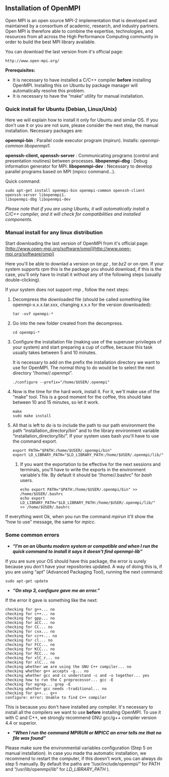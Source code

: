 ## Installation of OpenMPI

Open MPI is an open source MPI-2 implementation that is developed and maintained by a
consortium of academic, research, and industry partners. Open MPI is therefore able to combine the
expertise, technologies, and resources from all across the High Performance Computing community
in order to build the best MPI library available.

You can download the last version from it's official page:

```
http://www.open-mpi.org/
```
**Prerequisites:**

- It is necessary to have installed a C/C++ compiler **before** installing OpenMPI. Installing this
    on Ubuntu by package manager will automatically resolve this problem.
- It is necessary to have the “make” utility for manual installation.

### Quick install for Ubuntu (Debian, Linux/Unix)

Here we will explain how to install it only for Ubuntu and similar OS. If you don't use it or you are
not sure, please consider the next step, the manual installation. Necessary packages are:

**openmpi-bin** : Parallel code executor program (mpirun).
Installs: _openmpi-common libopenmpi1._

**openssh-client, openssh-server** : Communicating programs (control and presentation routines)
between processes.
**libopenmpi-dbg** : Debug information generator for MPI.
**libopenmpi-dev** : Necessary to develop parallel programs based on MPI (mpicc command...).

Quick command:

```
sudo apt-get install openmpi-bin openmpi-common openssh-client openssh-server libopenmpi1.
libopenmpi-dbg libopenmpi-dev
```
_Please note that if you are using Ubuntu, it will automatically install a C/C++ compiler, and it will
check for compatibilities and installed components._


### Manual install for any linux distribution

Start downloading the last version of OpenMPI from it's official page:
[http://www.open-mpi.org/software/ompi](http://www.open-mpi.org/software/ompi)

Here you'll be able to downlad a version on _tar.gz_ , _tar.bz2_ or on _rpm_. If your system supports _rpm_
this is the package you should download, if this is the case, you'll only have to install it without any
of the following steps (usually double-clicking).

If your system does not support _rmp_ , follow the next steps:

1. Decompress the downloaded file (should be called something like openmpi-x.x.x.tar.xxx,
    changing x.x.x for the version downloaded):

    ```
    tar -xvf openmpi-*
    ```
2. Go into the new folder created from the decompress.

    ```
    cd openmpi-*
    ```
3. Configure the installation file (making use of the superuser privileges of your system) and
    start preparing a cup of coffee, because this task usually takes between 5 and 10
    minutes.

    It is necessary to add on the prefix the installation directory we want to use for OpenMPI.
    The normal thing to do would be to select the next directory “/home/<user>/.openmpi”.

    ```
    ./configure --prefix="/home/$USER/.openmpi"
    ```
4. Now is the time for the hard work, install it. For it, we'll make use of the “make” tool. This
    is a good moment for the coffee, this should take between 10 and 15 minutes, so let it
    work.

    ```
    make
    sudo make install
    ```
5. All that is left to do is to include the path to our path environment the path
    “installation_directory/bin” and to the library environment variable
    “installation_directory/lib/”. If your system uses bash you'll have to use the command
    export.

    ```
    export PATH="$PATH:/home/$USER/.openmpi/bin"
    export LD_LIBRARY_PATH="$LD_LIBRARY_PATH:/home/$USER/.openmpi/lib/"
    ```
    1. If you want the exportation to be effective for the next sessions and terminals, you'll
        have to write the exports in the environment variable's file. By default it should be
        “/home/<user>/.bashrc” for _bash_ users.

        ```
        echo export PATH="$PATH:/home/$USER/.openmpi/bin" >> /home/$USER/.bashrc
        echo export LD_LIBRARY_PATH="$LD_LIBRARY_PATH:/home/$USER/.openmpi/lib/"
        >> /home/$USER/.bashrc
        ```

If everything went Ok, when you run the command _mpirun_ it'll show the “how to use” message, the
same for _mpicc._

### Some common errors

- **_“I'm on an Ubuntu modern system or compatible and when I run the quick command to_**
    **_install it says it doesn't find openmpi-lib”_**

If you are sure your OS should have this package, the error is surely because you don't have your
repositories updated. A way of doing this is, if you are using “apt” (Advanced Packaging Tool),
running the next command:

```
sudo apt-get update
```
- **_“On step 3, configure gave me an error.”_**

If the error it gave is something like the next:

```
checking for g++... no
checking for c++... no
checking for gpp... no
checking for aCC... no
checking for CC... no
checking for cxx... no
checking for cc++... no
checking for cl... no
checking for FCC... no
checking for KCC... no
checking for RCC... no
checking for xlC_r... no
checking for xlC... no
checking whether we are using the GNU C++ compiler... no
checking whether g++ accepts -g... no
checking whether gcc and cc understand -c and -o together... yes
checking how to run the C preprocessor... gcc -E
checking for egrep... grep -E
checking whether gcc needs -traditional... no
checking for g++... g++
configure: error: Unable to find C++ compiler
```
This is because you don't have installed any compiler. It's necessary to install all the compilers we
want to use **before** installing OpenMPI. To use it with C and C++, we strongly recommend GNU
gcc/g++ compiler version 4.4 or superior.

- **_“When I run the command MPIRUN or MPICC an error tells me that no file was found”_**

Please make sure the environmental variables configuration (Step 5 on manual installation). In case
you made tha automatic installation, we recommend to restart the computer, if this doesn't work,
you can always do step 5 manually. By default the paths are “/usr/include/openmpi/” for PATH and
“/usr/lib/openmpi/lib” for _LD_LIBRARY_PATH_ ).
